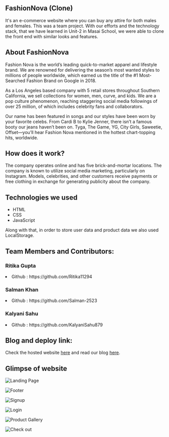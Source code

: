 ## FashionNova (Clone)
It's an e-commerce website where you can buy any attire for both males and females. This was a team project. With our efforts and the technology stack, that we have learned in Unit-2 in Masai School, we were able to clone the front end with similar looks and features.

## About FashionNova
Fashion Nova is the world’s leading quick-to-market apparel and lifestyle brand. We are renowned for delivering the season’s most wanted styles to millions of people worldwide, which earned us the title of the #1 Most-Searched Fashion Brand on Google in 2018.

As a Los Angeles based company with 5 retail stores throughout Southern California, we sell collections for women, men, curve, and kids. We are a pop culture phenomenon, reaching staggering social media followings of over 25 million, of which includes celebrity fans and collaborators.

Our name has been featured in songs and our styles have been worn by your favorite celebs. From Cardi B to Kylie Jenner, there isn’t a famous booty our jeans haven’t been on. Tyga, The Game, YG, City Girls, Saweetie, Offset—you’ll hear Fashion Nova mentioned in the hottest chart-topping hits, worldwide.

## How does it work?
The company operates online and has five brick-and-mortar locations. The company is known to utilize social media marketing, particularly on Instagram. Models, celebrities, and other customers receive payments or free clothing in exchange for generating publicity about the company.



## Technologies we used
<ul>
  <li>HTML</li>
  <li>CSS</li>
  <li>JavaScript</li>
</ul>
Along with that, in order to store user data and product data we also used LocalStorage.

## Team Members and Contributors:
<h3>Ritika Gupta</h3>
<li>Github : https://github.com/Ritika11294</li>
<h3>Salman Khan</h3>
<li>Github : https://github.com/Salman-2523</li>
<h3>Kalyani Sahu</h3>
<li>Github : https://github.com/KalyaniSahu879</li>

## Blog and deploy link:


Check the hosted website [here](https://fashion-nova-clone-seven.vercel.app/) and read our blog [here](https://medium.com/@salmankhan231999/clone-of-fashionnova-com-7681e2a5bf59).
 ## Glimpse of website
![Landing Page](https://user-images.githubusercontent.com/87424668/159942849-989cedb6-e9bd-4fb9-a767-dd973862d0c1.png)

![Footer](https://user-images.githubusercontent.com/87424668/159943432-df209b3b-583e-4180-a594-141a131434ac.png)

![Signup](https://user-images.githubusercontent.com/87424668/159943540-cf1cec29-ac00-455f-b306-95514784cbeb.png)

![Login](https://user-images.githubusercontent.com/87424668/159943629-2ad0e23a-1c2a-4647-8ec9-785c54303331.png)

![Product Gallery](https://user-images.githubusercontent.com/87424668/159943728-0099b8f5-10de-48fd-8c13-6621829dd0f7.png)

![Check out](https://user-images.githubusercontent.com/87424668/159943869-7cef306d-900d-4d45-9e86-d42c278810f2.png)



